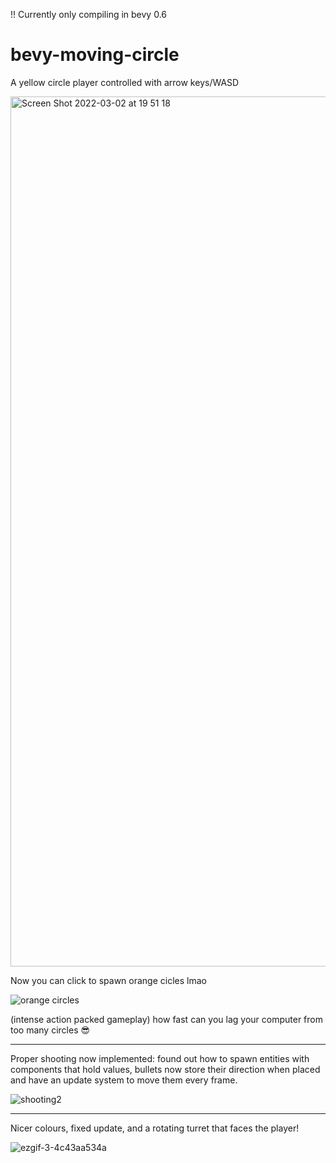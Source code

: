 !! Currently only compiling in bevy 0.6

# bevy-moving-circle
A yellow circle player controlled with arrow keys/WASD

<img width="1392" alt="Screen Shot 2022-03-02 at 19 51 18" src="https://user-images.githubusercontent.com/61964090/156356580-6790c24e-8311-4f46-9851-0e8d8510e1a3.png">

Now you can click to spawn orange cicles lmao

![orange circles](https://user-images.githubusercontent.com/61964090/156549764-9e1d14f2-c470-41de-8bb4-f180300b2d45.gif)

(intense action packed gameplay)
how fast can you lag your computer from too many circles 😎

-------

Proper shooting now implemented: found out how to spawn entities with components that hold values, bullets now store their direction when placed and have an update system to move them every frame.

![shooting2](https://user-images.githubusercontent.com/61964090/159148223-90061417-b1b5-4fef-841b-68e9f3a1c8c1.gif)

-------

Nicer colours, fixed update, and a rotating turret that faces the player!

![ezgif-3-4c43aa534a](https://user-images.githubusercontent.com/61964090/162556963-b89d8634-231e-4d81-9646-fe7e940326c1.gif)
